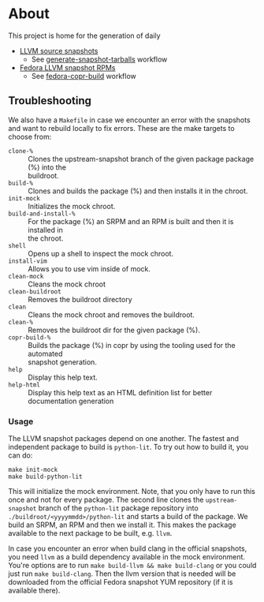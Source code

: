 # About

This project is home for the generation of daily

 * [LLVM source snapshots](https://github.com/kwk/llvm-daily-fedora-rpms/releases/tag/source-snapshot)
   * See [generate-snapshot-tarballs](https://github.com/kwk/llvm-daily-fedora-rpms/actions/workflows/generate-snapshot-tarballs.yml) workflow
 * [Fedora LLVM snapshot RPMs](https://copr.fedorainfracloud.org/coprs/g/fedora-llvm-team/llvm-snapshots/monitor/)
   * See [fedora-copr-build](https://github.com/kwk/llvm-daily-fedora-rpms/actions/workflows/fedora-copr-build.yml) workflow

## Troubleshooting

We also have a `Makefile` in case we encounter an error with the snapshots and
want to rebuild locally to fix errors. These are the make targets to choose from:

<dl>
<dt><code>clone-%</code></dt><dd>Clones the upstream-snapshot branch of the given package package (%) into the<br/>
 buildroot.</dd>
<dt><code>build-%</code></dt><dd>Clones and builds the package (%) and then installs it in the chroot.</dd>
<dt><code>init-mock</code></dt><dd>Initializes the mock chroot.</dd>
<dt><code>build-and-install-%</code></dt><dd>For the package (%) an SRPM and an RPM is built and then it is installed in<br/>
 the chroot.</dd>
<dt><code>shell</code></dt><dd>Opens up a shell to inspect the mock chroot.</dd>
<dt><code>install-vim</code></dt><dd>Allows you to use vim inside of mock.</dd>
<dt><code>clean-mock</code></dt><dd>Cleans the mock chroot</dd>
<dt><code>clean-buildroot</code></dt><dd>Removes the buildroot directory</dd>
<dt><code>clean</code></dt><dd>Cleans the mock chroot and removes the buildroot.</dd>
<dt><code>clean-%</code></dt><dd>Removes the buildroot dir for the given package (%).</dd>
<dt><code>copr-build-%</code></dt><dd>Builds the package (%) in copr by using the tooling used for the automated<br/>
 snapshot generation.</dd>
<dt><code>help</code></dt><dd>Display this help text.</dd>
<dt><code>help-html</code></dt><dd>Display this help text as an HTML definition list for better documentation generation</dd>
</dl>

### Usage

The LLVM snapshot packages depend on one another. The fastest and independent
package to build is `python-lit`. To try out how to build it, you can do:

```
make init-mock
make build-python-lit
```

This will initialize the mock environment. Note, that you only have to run this
once and not for every package. The second line clones the `upstream-snapshot`
branch of the `python-lit` package repository into
`./buildroot/<yyyymmdd>/python-lit` and starts a build of the package. We build
an SRPM, an RPM and then we install it. This makes the package available to the
next package to be built, e.g. `llvm`.

In case you encounter an error when build clang in the official snapshots, you
need `llvm` as a build dependency available in the mock environment. You're
options are to run `make build-llvm && make build-clang` or you could just run
`make build-clang`. Then the llvm version that is needed will be downloaded from
the official Fedora snapshot YUM repository (if it is available there).

